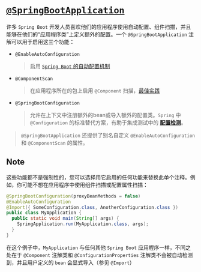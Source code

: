 # [`@SpringBootApplication`](https://docs.spring.io/spring-boot/docs/3.1.1/reference/htmlsingle/#using.using-the-springbootapplication-annotation)

许多 `Spring Boot` 开发人员喜欢他们的应用程序使用自动配置、组件扫描，并且能够在他们的“应用程序类”上定义额外的配置。一个 `@SpringBootApplication` 注解可以用于启用这三个功能：
- `@EnableAutoConfiguration`
  > 启用 [`Spring Boot` 的自动配置机制](./auto-configuration/readme.md)  

- `@ComponentScan`
  > 在应用程序所在的包上启用 `@Component` 扫描，[最佳实践](./structuring-your-code/)  

- `@SpringBootConfiguration`
  > 允许在上下文中注册额外的bean或导入额外的配置类。`Spring` 中 `@Configuration` 的标准替代方案，有助于集成测试中的 [__配置检测__](../7.core-features/testing/testing-spring-boot-applications/detecting-test-configuration.md)。  



> `@SpringBootApplication` 还提供了别名自定义 `@EnableAutoConfiguration` 和 `@ComponentScan` 的属性。



## Note
这些功能都不是强制性的，您可以选择用它启用的任何功能来替换此单个注释。例如，你可能不想在应用程序中使用组件扫描或配置属性扫描：
```java
@SpringBootConfiguration(proxyBeanMethods = false)
@EnableAutoConfiguration
@Import({ SomeConfiguration.class, AnotherConfiguration.class })
public class MyApplication {
  public static void main(String[] args) {
    SpringApplication.run(MyApplication.class, args);
  }
}
```
在这个例子中，`MyApplication` 与任何其他 `Spring Boot` 应用程序一样，不同之处在于 `@Component` 注解类和 `@ConfigurationProperties` 注解类不会被自动检测到，并且用户定义的 `bean` 会显式导入（参见 `@Import`）